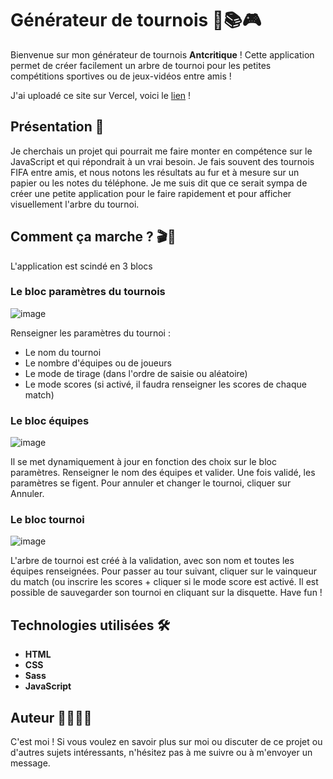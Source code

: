 # Générateur de tournois 🍿📚🎮

Bienvenue sur mon générateur de tournois **Antcritique** ! Cette application permet de créer facilement un arbre de tournoi pour les petites compétitions sportives ou de jeux-vidéos entre amis !

J'ai uploadé ce site sur Vercel, voici le [lien](https://tournois-generateur.vercel.app/) ! 

## Présentation 🌟

Je cherchais un projet qui pourrait me faire monter en compétence sur le JavaScript et qui répondrait à un vrai besoin. Je fais souvent des tournois FIFA entre amis, et nous notons les résultats au fur et à mesure sur un papier ou les notes du téléphone. Je me suis dit que ce serait sympa de créer une petite application pour le faire rapidement et pour afficher visuellement l'arbre du tournoi.

## Comment ça marche ? 🎬📖

L'application est scindé en 3 blocs

### Le bloc paramètres du tournois
![image](https://github.com/AntoineGrb/tournois-generateur/assets/119600392/46fa90fb-fe1a-4c54-9c4e-f42b9818f18a)

Renseigner les paramètres du tournoi :
- Le nom du tournoi
- Le nombre d'équipes ou de joueurs
- Le mode de tirage (dans l'ordre de saisie ou aléatoire)
- Le mode scores (si activé, il faudra renseigner les scores de chaque match)

### Le bloc équipes
![image](https://github.com/AntoineGrb/tournois-generateur/assets/119600392/a3f50f97-ea1c-4227-acfd-234112a141e1)


Il se met dynamiquement à jour en fonction des choix sur le bloc paramètres. Renseigner le nom des équipes et valider.
Une fois validé, les paramètres se figent. Pour annuler et changer le tournoi, cliquer sur Annuler.

### Le bloc tournoi
![image](https://github.com/AntoineGrb/tournois-generateur/assets/119600392/8eaa6a31-d32d-4527-ab14-090a5f6e881b)

L'arbre de tournoi est créé à la validation, avec son nom et toutes les équipes renseignées. 
Pour passer au tour suivant, cliquer sur le vainqueur du match (ou inscrire les scores + cliquer si le mode score est activé.
Il est possible de sauvegarder son tournoi en cliquant sur la disquette. 
Have fun !

## Technologies utilisées 🛠️

- **HTML**
- **CSS**
- **Sass**
- **JavaScript**

## Auteur 👩‍💻👨‍💻

C'est moi ! Si vous voulez en savoir plus sur moi ou discuter de ce projet ou d'autres sujets intéressants, n'hésitez pas à me suivre ou à m'envoyer un message.
